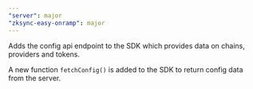 ```yaml
---
"server": major
"zksync-easy-onramp": major
---
```


Adds the config api endpoint to the SDK which provides data on chains, providers and tokens.

A new function `fetchConfig()` is added to the SDK to return config data from the server.
